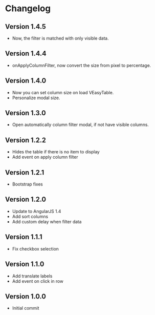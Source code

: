 # Changelog

## Version 1.4.5

* Now, the filter is matched with only visible data.

## Version 1.4.4

* onApplyColumnFilter, now convert the size from pixel to percentage.

## Version 1.4.0

* Now you can set column size on load VEasyTable.
* Personalize modal size.

## Version 1.3.0

* Open automatically column filter modal, if not have visible columns.

## Version 1.2.2

* Hides the table if there is no item to display
* Add event on apply column filter

## Version 1.2.1

* Bootstrap fixes


## Version 1.2.0

* Update to AngularJS 1.4
* Add sort columns
* Add custom delay when filter data

## Version 1.1.1

* Fix checkbox selection

## Version 1.1.0

* Add translate labels
* Add event on click in row

## Version 1.0.0

* Initial commit
